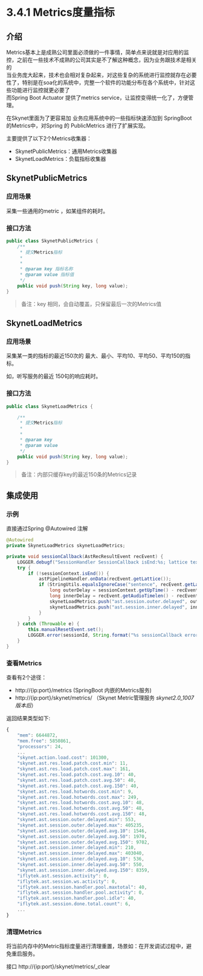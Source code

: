 # 3.4.1 Metrics度量指标

## 介绍

Metrics基本上是成熟公司里面必须做的一件事情，简单点来说就是对应用的监控，之前在一些技术不成熟的公司其实是不了解这种概念，因为业务跟技术是相关的   
当业务庞大起来，技术也会相对复杂起来，对这些复杂的系统进行监控就存在必要性了，特别是在soa化的系统中，完整一个软件的功能分布在各个系统中，针对这些功能进行监控就更必要了   
而Spring Boot Actuator 提供了metrics service，让监控变得统一化了，方便管理。

在Skynet里面为了更容易加 业务应用系统中的一些指标快速添加到 SpringBoot的Metrics中，对Spring 的 PublicMetrics 进行了扩展实现。 

主要提供了以下2个Metrics收集器：

* SkynetPublicMetrics：通用Metrics收集器
* SkynetLoadMetrics：负载指标收集器

## SkynetPublicMetrics

### 应用场景

采集一些通用的metric ，如某组件的耗时。

### 接口方法

```java
public class SkynetPublicMetrics {
    /**
	 * 提交Metrics指标
	 * 
	 * 
	 * @param key 指标名称
	 * @param value 指标值
	 */
	public void push(String key, long value);	
}
```

> 备注：key 相同，会自动覆盖，只保留最后一次的Metrics值

## SkynetLoadMetrics

### 应用场景

采集某一类的指标的最近150次的 最大、最小、平均10、平均50、平均150的指标。

如，听写服务的最近 150句的响应耗时。

### 接口方法

```java
public class SkynetLoadMetrics {

	/**
	 * 提交Metrics指标
	 * 
	 * 
	 * @param key
	 * @param value
	 */
	public void push(String key, long value);
}
```

> 备注：内部只缓存key的最近150条的Metrics记录

## 集成使用

### 示例

直接通过Spring @Autowired 注解

```java
@Autowired
private SkynetLoadMetrics skynetLoadMetrics;

private void sessionCallback(AstRecResultEvent recEvent) {
    LOGGER.debugf("SessionHandler SessionCallback isEnd:%s; lattice text: %s", sessionContext.isEnd(), recEvent.getLattice());
    try {
        if (!sessionContext.isEnd()) {
            astPipelineHandler.onData(recEvent.getLattice());
            if (StringUtils.equalsIgnoreCase("sentence", recEvent.getLattice().getMsgtype())) {
                long outerDelay = sessionContext.getUpTime() - recEvent.getLattice().getEd();
                long innerDelay = recEvent.getAudioTimelen() - recEvent.getLattice().getEd();
                skynetLoadMetrics.push("ast.session.outer.delayed", outerDelay);
                skynetLoadMetrics.push("ast.session.inner.delayed", innerDelay);
            }
        }
    } catch (Throwable e) {
        this.manualResetEvent.set();
        LOGGER.error(sessionId, String.format("%s sessionCallback error :%s", this.sessionContext.getSessionPoint(), recEvent), e);
    }
}
```



### 查看Metrics

查看有2个途径：

* http://{ip:port}/metrics  \(SpringBoot 内嵌的Metrics服务\)
* http://{ip:port}/skynet/metrics/ （Skynet Metric管理服务 _skynet2.0\_1007版本后_）

返回结果类型如下:

```javascript
{
    "mem": 6644872,
    "mem.free": 5850861,
    "processors": 24,
    ...
    "skynet.action.load.cost": 101300,
    "skynet.ast.res.load.patch.cost.min": 11,
    "skynet.ast.res.load.patch.cost.max": 161,
    "skynet.ast.res.load.patch.cost.avg.10": 40,
    "skynet.ast.res.load.patch.cost.avg.50": 40,
    "skynet.ast.res.load.patch.cost.avg.150": 40,
    "skynet.ast.res.load.hotwords.cost.min": 9,
    "skynet.ast.res.load.hotwords.cost.max": 249,
    "skynet.ast.res.load.hotwords.cost.avg.10": 48,
    "skynet.ast.res.load.hotwords.cost.avg.50": 48,
    "skynet.ast.res.load.hotwords.cost.avg.150": 48,
    "skynet.ast.session.outer.delayed.min": 553,
    "skynet.ast.session.outer.delayed.max": 405235,
    "skynet.ast.session.outer.delayed.avg.10": 1546,
    "skynet.ast.session.outer.delayed.avg.50": 1970,
    "skynet.ast.session.outer.delayed.avg.150": 9702,
    "skynet.ast.session.inner.delayed.min": 210,
    "skynet.ast.session.inner.delayed.max": 403040,
    "skynet.ast.session.inner.delayed.avg.10": 536,
    "skynet.ast.session.inner.delayed.avg.50": 550,
    "skynet.ast.session.inner.delayed.avg.150": 8359,
    "iflytek.ast.session.activity": 0,
    "iflytek.ast.session.ws.activity": 0,
    "iflytek.ast.session.handler.pool.maxtotal": 40,
    "iflytek.ast.session.handler.pool.activity": 0,
    "iflytek.ast.session.handler.pool.idle": 40,
    "iflytek.ast.session.done.total.count": 6,
    ...
}
```



### 清理Metrics

将当前内存中的Metric指标度量进行清理重置，场景如：在开发调试过程中，避免重启服务。

接口 http://{ip:port}/skynet/metrics/\_clear



